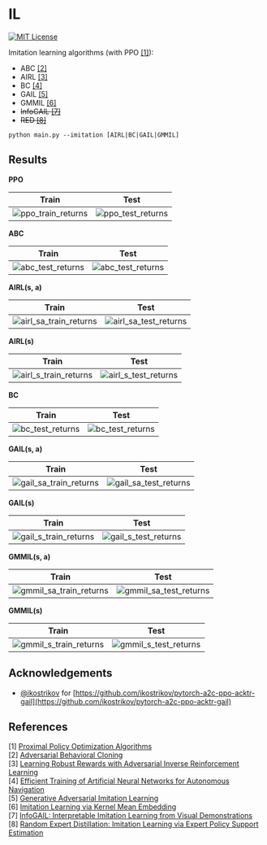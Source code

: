IL
==
[![MIT License](https://img.shields.io/badge/license-MIT-blue.svg)](LICENSE.md)

Imitation learning algorithms (with PPO [[1]](#references)):

- ABC [[2]](#references)
- AIRL [[3]](#references)
- BC [[4]](#references)
- GAIL [[5]](#references)
- GMMIL [[6]](#references)
- ~~InfoGAIL [[7]](#references)~~
- ~~RED [[8]](#references)~~

```
python main.py --imitation [AIRL|BC|GAIL|GMMIL]
```

Results
-------

**PPO**

Train | Test
:----:|:---:
![ppo_train_returns](figures/ppo_train_returns.png) | ![ppo_test_returns](figures/ppo_test_returns.png)

**ABC**

Train | Test
:----:|:---:
![abc_test_returns](figures/abc_test_returns.png) | ![abc_test_returns](figures/abc_test_returns.png)

**AIRL(s, a)**

Train | Test
:----:|:---:
![airl_sa_train_returns](figures/airl_sa_train_returns.png) | ![airl_sa_test_returns](figures/airl_sa_test_returns.png)

**AIRL(s)**

Train | Test
:----:|:---:
![airl_s_train_returns](figures/airl_s_train_returns.png) | ![airl_s_test_returns](figures/airl_s_test_returns.png)

**BC**

Train | Test
:----:|:---:
![bc_test_returns](figures/bc_test_returns.png) | ![bc_test_returns](figures/bc_test_returns.png)

**GAIL(s, a)**

Train | Test
:----:|:---:
![gail_sa_train_returns](figures/gail_sa_train_returns.png) | ![gail_sa_test_returns](figures/gail_sa_test_returns.png)

**GAIL(s)**

Train | Test
:----:|:---:
![gail_s_train_returns](figures/gail_s_train_returns.png) | ![gail_s_test_returns](figures/gail_s_test_returns.png)

**GMMIL(s, a)**

Train | Test
:----:|:---:
![gmmil_sa_train_returns](figures/gmmil_sa_train_returns.png) | ![gmmil_sa_test_returns](figures/gmmil_sa_test_returns.png)

**GMMIL(s)**

Train | Test
:----:|:---:
![gmmil_s_train_returns](figures/gmmil_s_train_returns.png) | ![gmmil_s_test_returns](figures/gmmil_s_test_returns.png)

Acknowledgements
----------------

- [@ikostrikov](https://github.com/ikostrikov) for [https://github.com/ikostrikov/pytorch-a2c-ppo-acktr-gail](https://github.com/ikostrikov/pytorch-a2c-ppo-acktr-gail)

References
----------

[1] [Proximal Policy Optimization Algorithms](https://arxiv.org/abs/1707.06347)  
[2] [Adversarial Behavioral Cloning](https://www.tandfonline.com/doi/abs/10.1080/01691864.2020.1729237)  
[3] [Learning Robust Rewards with Adversarial Inverse Reinforcement Learning](https://arxiv.org/abs/1710.11248)  
[4] [Efficient Training of Artificial Neural Networks for Autonomous Navigation](https://www.mitpressjournals.org/doi/abs/10.1162/neco.1991.3.1.88?journalCode=neco)  
[5] [Generative Adversarial Imitation Learning](https://arxiv.org/abs/1606.03476)  
[6] [Imitation Learning via Kernel Mean Embedding](https://www.aaai.org/ocs/index.php/AAAI/AAAI18/paper/viewPaper/16807)  
[7] [InfoGAIL: Interpretable Imitation Learning from Visual Demonstrations](https://arxiv.org/abs/1703.08840)  
[8] [Random Expert Distillation: Imitation Learning via Expert Policy Support Estimation](https://arxiv.org/abs/1905.06750)  
